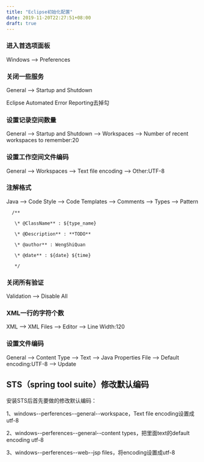 ```yaml
---
title: "Eclipse初始化配置"
date: 2019-11-20T22:27:51+08:00
draft: true
---
```


### 进入首选项面板

  Windows --> Preferences

### 关闭一些服务

General --> Startup and Shutdown

Eclipse Automated Error Reporting去掉勾

### 设置记录空间数量

General --> Startup and Shutdown --> Workspaces --> Number of recent workspaces to remember:20

### 设置工作空间文件编码

  General --> Workspaces --> Text file encoding --> Other:UTF-8

### 注解格式

  Java --> Code Style --> Code Templates --> Comments --> Types --> Pattern

```
  /**

   \* @ClassName** : ${type_name}

   \* @Description** : **TODO**

   \* @author** : WengShiQuan

   \* @date** : ${date} ${time}

   */
```

### 关闭所有验证

  Validation --> Disable All

### XML一行的字符个数

  XML --> XML Files --> Editor --> Line Width:120

### 设置文件编码

  General --> Content Type --> Text --> Java Properties File --> Default encoding:UTF-8 --> Update



## STS（spring tool suite）修改默认编码

安装STS后首先要做的修改默认编码：

1、windows--perferences--general--workspace，Text file encoding设置成utf-8

2、windows--perferences--general--content types，把里面text的default encoding utf-8

3、windows--perferences--web--jsp files，将encoding设置成utf-8